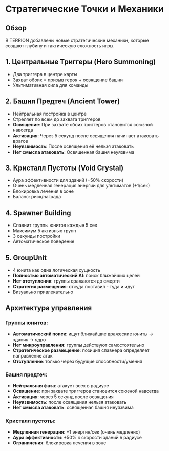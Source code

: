 # Стратегические Точки и Механики

## Обзор

В TERRION добавлены новые стратегические механики, которые создают глубину и тактическую сложность игры.

## 1. Центральные Триггеры (Hero Summoning)
- Два триггера в центре карты
- Захват обоих = призыв героя + освящение башни
- Ультимативная сила для команды

## 2. Башня Предтеч (Ancient Tower)
- Нейтральная постройка в центре
- Стреляет по всем до захвата триггеров
- **Освящение**: При захвате обоих триггеров становится союзной навсегда
- **Активация**: Через 5 секунд после освящения начинает атаковать врагов
- **Неуязвимость**: После освящения её нельзя атаковать
- **Нет смысла атаковать**: Освященная башня неуязвима

## 3. Кристалл Пустоты (Void Crystal)
- Аура эффективности для зданий (+50% скорости)
- Очень медленная генерация энергии для ультиматов (+1/сек)
- Блокировка лечения в зоне
- Баланс: риск/награда

## 4. Spawner Building
- Спавнит группы юнитов каждые 5 сек
- Максимум 5 активных групп
- 3 секунды постройки
- Автоматическое поведение

## 5. GroupUnit
- 4 юнита как одна логическая сущность
- **Полностью автоматический AI**: поиск ближайших целей
- **Нет отступления**: группы сражаются до смерти
- **Стратегия размещения**: откуда поставил - туда и идут
- Визуально привлекательно

## Архитектура управления

### Группы юнитов:
- **Автоматический поиск**: ищут ближайшие вражеские юниты → здания → ядро
- **Нет микроуправления**: группы действуют самостоятельно
- **Стратегическое размещение**: позиция спавнера определяет направление атак
- **Отступление**: только через будущие способности/умения

### Башня предтеч:
- **Нейтральная фаза**: атакует всех в радиусе
- **Освящение**: при захвате триггеров становится союзной навсегда
- **Активация**: через 5 секунд после освящения
- **Неуязвимость**: после освящения нельзя атаковать
- **Нет смысла атаковать**: освященная башня неуязвима

### Кристалл пустоты:
- **Медленная генерация**: +1 энергия/сек (очень медленно)
- **Аура эффективности**: +50% к скорости зданий в радиусе
- **Ограничения**: блокировка лечения в зоне
